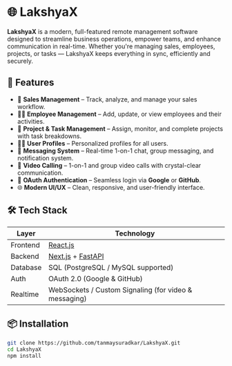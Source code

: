 # 🌐 LakshyaX

**LakshyaX** is a modern, full-featured remote management software designed to streamline business operations, empower teams, and enhance communication in real-time. Whether you're managing sales, employees, projects, or tasks — LakshyaX keeps everything in sync, efficiently and securely.

## 🚀 Features

- 🧾 **Sales Management** – Track, analyze, and manage your sales workflow.
- 👩‍💼 **Employee Management** – Add, update, or view employees and their activities.
- 📁 **Project & Task Management** – Assign, monitor, and complete projects with task breakdowns.
- 🙍‍♂️ **User Profiles** – Personalized profiles for all users.
- 💬 **Messaging System** – Real-time 1-on-1 chat, group messaging, and notification system.
- 🎥 **Video Calling** – 1-on-1 and group video calls with crystal-clear communication.
- 🔐 **OAuth Authentication** – Seamless login via **Google** or **GitHub**.
- 🌐 **Modern UI/UX** – Clean, responsive, and user-friendly interface.

## 🛠️ Tech Stack

| Layer        | Technology                        |
|--------------|------------------------------------|
| Frontend     | [React.js](https://reactjs.org/)   |
| Backend      | [Next.js](https://nextjs.org/) + [FastAPI](https://fastapi.tiangolo.com/) |
| Database     | SQL (PostgreSQL / MySQL supported) |
| Auth         | OAuth 2.0 (Google & GitHub)        |
| Realtime     | WebSockets / Custom Signaling (for video & messaging) |

## 📦 Installation

```bash
git clone https://github.com/tanmaysuradkar/LakshyaX.git
cd LakshyaX
npm install
